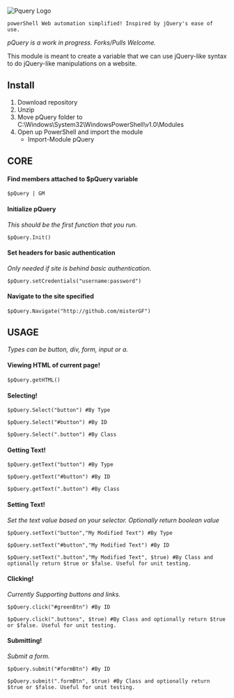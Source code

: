 
![Pquery Logo](http://res.cloudinary.com/gatec21/image/upload/c_scale,w_271/v1403196836/pQuery_l0bq3z.png) 
    
    powerShell Web automation simplified! Inspired by jQuery's ease of use.


*pQuery is a work in progress. Forks/Pulls Welcome.* 


This module is meant to create a variable that we can use jQuery-like syntax to do jQuery-like
manipulations on a website.

## Install

1. Download repository
2. Unzip
3. Move pQuery folder to C:\Windows\System32\WindowsPowerShell\v1.0\Modules
3. Open up PowerShell and import the module
	* Import-Module pQuery

## CORE

#### Find members attached to $pQuery variable 
    $pQuery | GM

#### Initialize pQuery
*This should be the first function that you run.*

	$pQuery.Init()

#### Set headers for basic authentication
*Only needed if site is behind basic authentication.*

    $pQuery.setCredentials("username:password")
	
#### Navigate to the site specified


    $pQuery.Navigate("http://github.com/misterGF")



## USAGE
*Types can be button, div, form, input or a.*


#### Viewing HTML of current page!
    
    $pQuery.getHTML()




#### Selecting!
    
    $pQuery.Select("button") #By Type
    
    $pQuery.Select("#button") #By ID
    
    $pQuery.Select(".button") #By Class





#### Getting Text!
    $pQuery.getText("button") #By Type
    
    $pQuery.getText("#button") #By ID
    
    $pQuery.getText(".button") #By Class



#### Setting Text!
*Set the text value based on your selector. Optionally return boolean value*

    $pQuery.setText("button","My Modified Text") #By Type
    
    $pQuery.setText("#button","My Modified Text") #By ID
    
    $pQuery.setText(".button","My Modified Text", $true) #By Class and optionally return $true or $false. Useful for unit testing.



#### Clicking!
*Currently Supporting buttons and links.*

    $pQuery.click("#greenBtn") #By ID
    
    $pQuery.click(".buttons", $true) #By Class and optionally return $true or $false. Useful for unit testing.

#### Submitting!
*Submit a form.*

    $pQuery.submit("#formBtn") #By ID
    
    $pQuery.submit(".formBtn", $true) #By Class and optionally return $true or $false. Useful for unit testing.
